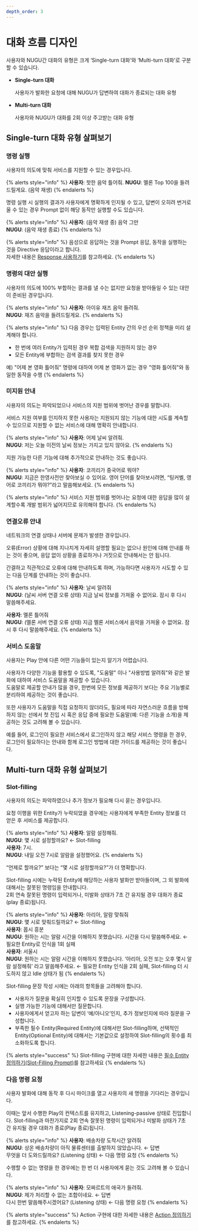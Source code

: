 ```yaml
---
depth_order: 3
---
```


# 대화 흐름 디자인

사용자와 NUGU간 대화의 유형은 크게 ‘Single-turn 대화’와 ‘Multi-turn 대화’로 구분할 수 있습니다.

* **Single-turn 대화**

  사용자가 발화한 요청에 대해 NUGU가 답변하여 대화가 종료되는 대화 유형

* **Multi-turn 대화**

  사용자와 NUGU가 대화를 2회 이상 주고받는 대화 유형

## Single-turn 대화 유형 살펴보기

### 명령 실행

사용자의 의도에 맞춰 서비스를 지원할 수 있는 경우입니다.

{% alerts style="info" %}
**사용자**: 핫한 음악 틀어줘.
**NUGU**: 멜론 Top 100을 들려드릴게요. (음악 재생)
{% endalerts %}

명령 실행 시 실행의 결과가 사용자에게 명확하게 인지될 수 있고, 답변이 오히려 번거로울 수 있는 경우 Prompt 없이 해당 동작만 실행할 수도 있습니다.

{% alerts style="info" %}
**사용자**: (음악 재생 중) 음악 그만  
**NUGU**: (음악 재생 종료)
{% endalerts %}

{% alerts style="info" %}
음성으로 응답하는 것을 Prompt 응답, 동작을 실행하는 것을 Directive 응답이라고 합니다.  
자세한 내용은 [Response 사용하기](../create-plays-with-play-builder/define-an-action/use-responses)를 참고하세요.
{% endalerts %}

### 명령의 대안 실행

사용자의 의도에 100% 부합하는 결과를 낼 수는 없지만 요청을 받아들일 수 있는 대안이 준비된 경우입니다.

{% alerts style="info" %}
**사용자**: 아이유 재즈 음악 들려줘.  
**NUGU**: 재즈 음악을 들려드릴게요.
{% endalerts %}

{% alerts style="info" %}
다음 경우는 입력된 Entity 간의 우선 순위 정책을 미리 설계해야 합니다.

* 한 번에 여러 Entity가 입력된 경우 복합 검색을 지원하지 않는 경우
* 모든 Entity에 부합하는 검색 결과를 찾지 못한 경우

예) "어제 본 영화 틀어줘" 명령에 대하여 어제 본 영화가 없는 경우 "영화 틀어줘"와 동일한 동작을 수행
{% endalerts %}

### 미지원 안내

사용자의 의도는 파악되었으나 서비스의 지원 범위에 벗어난 경우를 말합니다.

서비스 지원 여부를 인지하지 못한 사용자는 지원되지 않는 기능에 대한 시도를 계속할 수 있으므로 지원할 수 없는 서비스에 대해 명확히 안내합니다.

{% alerts style="info" %}
**사용자**: 어제 날씨 알려줘.  
**NUGU**: 저는 오늘 이전의 날씨 정보는 가지고 있지 않아요.
{% endalerts %}

지원 가능한 다른 기능에 대해 추가적으로 안내하는 것도 좋습니다.

{% alerts style="info" %}
**사용자**: 코끼리가 중국어로 뭐야?  
**NUGU**: 지금은 한영사전만 찾아보실 수 있어요. 영어 단어를 찾아보시려면, “팅커벨, 영어로 코끼리가 뭐야?”라고 말씀해보세요.
{% endalerts %}

{% alerts style="info" %}
서비스 지원 범위를 벗어나는 요청에 대한 응답을 많이 설계할수록 개발 범위가 넓어지므로 유의해야 합니다.
{% endalerts %}

### 연결오류 안내

네트워크의 연결 상태나 서버에 문제가 발생한 경우입니다.

오류(Error) 상황에 대해 지나치게 자세히 설명할 필요는 없으나 원인에 대해 안내를 하는 것이 좋으며, 응답 없이 상황을 종료하거나 거짓으로 안내해서는 안 됩니다.

간결하고 직관적으로 오류에 대해 안내하도록 하며, 가능하다면 사용자가 시도할 수 있는 다음 단계를 안내하는 것이 좋습니다.

{% alerts style="info" %}
**사용자**: 날씨 알려줘  
**NUGU**: (날씨 서버 연결 오류 상태) 지금 날씨 정보를 가져올 수 없어요. 잠시 후 다시 말씀해주세요.

**사용자**: 멜론 틀어줘  
**NUGU**: (멜론 서버 연결 오류 상태) 지금 멜론 서비스에서 음악을 가져올 수 없어요. 잠시 후 다시 말씀해주세요.
{% endalerts %}

### 서비스 도움말

사용자는 Play 안에 다른 어떤 기능들이 있는지 알기가 어렵습니다.

사용자가 다양한 기능을 활용할 수 있도록, "도움말" 이나 "사용방법 알려줘"와 같은 발화에 대하여 서비스 도움말을 제공할 수 있습니다.  
도움말로 제공할 안내가 많을 경우, 한번에 모든 정보를 제공하기 보다는 주요 기능별로 분리하여 제공하는 것이 좋습니다.

또한 사용자가 도움말을 직접 요청하지 않더라도, 필요에 따라 자연스러운 흐름을 방해하지 않는 선에서 첫 진입 시 혹은 응답 중에 필요한 도움말(예: 다른 기능을 소개)을 제공하는 것도 고려해 볼 수 있습니다.

예를 들어, 로그인이 필요한 서비스에서 로그인하지 않고 해당 서비스 명령을 한 경우, 로그인이 필요하다는 안내와 함께 로그인 방법에 대한 가이드를 제공하는 것이 좋습니다.

## Multi-turn 대화 유형 살펴보기

### Slot-filling

사용자의 의도는 파악하였으나 추가 정보가 필요해 다시 묻는 경우입니다.

요청 이행을 위한 Entity가 누락되었을 경우에는 사용자에게 부족한 Entity 정보를 더 얻은 후 서비스를 제공합니다.

{% alerts style="info" %}
**사용자**: 알람 설정해줘.  
**NUGU**: 몇 시로 설정할까요? ← Slot-filling  
**사용자**: 7시.  
**NUGU**: 내일 오전 7시로 알람을 설정했어요.
{% endalerts %}

“언제로 할까요?” 보다는 “몇 시로 설정할까요?”가 더 명확합니다.

Slot-filling 시에는 누락된 Entity에 해당하는 사용자 발화만 받아들이며, 그 외 발화에 대해서는 잘못된 명령임을 안내합니다.  
2회 연속 잘못된 명령이 입력되거나, 미발화 상태가 7초 간 유지될 경우 대화가 종료(play 종료)됩니다.

{% alerts style="info" %}
**사용자**: 아리아, 알람 맞춰줘  
**NUGU**: 몇 시로 맞춰드릴까요? ← Slot-filling  
**사용자**: 몹시 흥분  
**NUGU**: 원하는 시는 알람 시간을 이해하지 못했습니다. 시간을 다시 말씀해주세요. ← 필요한 Entity로 인식을 1회 실패  
**사용자**: 서울시  
**NUGU**: 원하는 시는 알람 시간을 이해하지 못했습니다. ‘아리아, 오전 또는 오후 몇시 알람 설정해줘’ 라고 말씀해주세요. ← 필요한 Entity 인식을 2회 실패, Slot-filling 더 시도하지 않고 Idle 상태가 됨
{% endalerts %}

Slot-filling 문장 작성 시에는 아래의 항목들을 고려해야 합니다.

* 사용자가 질문을 확실히 인지할 수 있도록 문장을 구성합니다.
* 실행 가능한 기능에 대해서만 질문합니다.
* 사용자에게서 얻고자 하는 답변이 ‘예/아니오’인지, 추가 정보인지에 따라 질문을 구성합니다.
* 부족한 필수 Entity(Required Entity)에 대해서만 Slot-filling하며, 선택적인 Entity(Optional Entity)에 대해서는 기본값으로 설정하여 Slot-filling의 횟수를 최소화하도록 합니다.

{% alerts style="success" %}
Slot-filling 구현에 대한 자세한 내용은 [필수 Entity 정의하기(Slot-Filling Prompt)](../create-plays-with-play-builder/define-an-action/use-parameters/slot-filling-prompt)를 참고하세요
{% endalerts %}

### 다음 명령 요청

사용자 발화에 대해 동작 후 다시 마이크를 열고 사용자의 새 명령을 기다리는 경우입니다.

이때는 앞서 수행한 Play의 컨텍스트를 유지하고, Listening-passive 상태로 진입합니다. Slot-filling과 마찬가지로 2회 연속 잘못된 명령이 입력되거나 미발화 상태가 7초 간 유지될 경우 대화가 종료(Play 종료)됩니다.

{% alerts style="info" %}
**사용자**: 배송차량 도착시간 알려줘  
**NUGU**: 상온 배송차량이 아직 물류센터를 출발하지 않았습니다. ← 답변  
무엇을 더 도와드릴까요? (Listening 상태) ← 다음 명령 요청
{% endalerts %}

수행할 수 없는 명령을 한 경우에는 한 번 더 사용자에게 묻는 것도 고려해 볼 수 있습니다.

{% alerts style="info" %}
**사용자**: 모짜르트의 애국가 들려줘.  
**NUGU**: 제가 처리할 수 없는 조합이네요. ← 답변  
다시 한번 말씀해주시겠어요? (Listening 상태) ← 다음 명령 요청
{% endalerts %}

{% alerts style="success" %}
Action 구현에 대한 자세한 내용은 [Action 정의하기](../create-plays-with-play-builder/define-an-action)를 참고하세요.
{% endalerts %}

